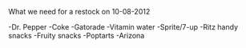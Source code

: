 What we need for a restock on 10-08-2012

-Dr. Pepper
-Coke
-Gatorade
-Vitamin water
-Sprite/7-up
-Ritz handy snacks
-Fruity snacks
-Poptarts
-Arizona